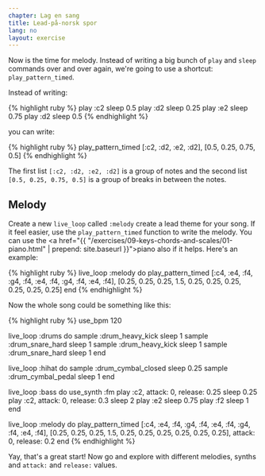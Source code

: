 ```yaml
---
chapter: Lag en sang
title: Lead-på-norsk spor
lang: no
layout: exercise
---
```


Now is the time for melody. Instead of writing a big bunch of `play` and `sleep` commands over and over again, we're going to use a shortcut: `play_pattern_timed`.

Instead of writing:

{% highlight ruby %}
play :c2
sleep 0.5
play :d2
sleep 0.25
play :e2
sleep 0.75
play :d2
sleep 0.5
{% endhighlight %}

you can write:

{% highlight ruby %}
play_pattern_timed [:c2, :d2, :e2, :d2], [0.5, 0.25, 0.75, 0.5]
{% endhighlight %}

The first list `[:c2, :d2, :e2, :d2]` is a group of notes and the second list `[0.5, 0.25, 0.75, 0.5]` is a group of breaks in between the notes.

## Melody

Create a new `live_loop` called `:melody` create a lead theme for your song. If it feel easier, use the `play_pattern_timed` function to write the melody. You can use the <a href="{{ "/exercises/09-keys-chords-and-scales/01-piano.html" | prepend: site.baseurl }}">piano</a> also if it helps. Here's an example:

{% highlight ruby %}
live_loop :melody do
  play_pattern_timed [:c4, :e4, :f4, :g4, :f4, :e4, :f4, :g4, :f4, :e4, :f4], [0.25, 0.25, 0.25, 1.5, 0.25, 0.25, 0.25, 0.25, 0.25, 0.25]
end
{% endhighlight %}

Now the whole song could be something like this:

{% highlight ruby %}
use_bpm 120

live_loop :drums do
  sample :drum_heavy_kick
  sleep 1
  sample :drum_snare_hard
  sleep 1
  sample :drum_heavy_kick
  sleep 1
  sample :drum_snare_hard
  sleep 1
end

live_loop :hihat do
  sample :drum_cymbal_closed
  sleep 0.25
  sample :drum_cymbal_pedal
  sleep 1
end

live_loop :bass do
  use_synth :fm
  play :c2, attack: 0, release: 0.25
  sleep 0.25
  play :c2, attack: 0, release: 0.3
  sleep 2
  play :e2
  sleep 0.75
  play :f2
  sleep 1
end

live_loop :melody do
  play_pattern_timed [:c4, :e4, :f4, :g4, :f4, :e4, :f4, :g4, :f4, :e4, :f4], [0.25, 0.25, 0.25, 1.5, 0.25, 0.25, 0.25, 0.25, 0.25, 0.25], attack: 0, release: 0.2
end
{% endhighlight %}

Yay, that's a great start! Now go and explore with different melodies, synths and `attack:` and `release:` values. 